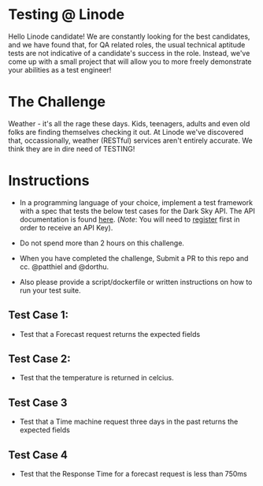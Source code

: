 # Testing @ Linode

Hello Linode candidate! We are constantly looking for the best candidates, and we have found that, for QA related roles, the usual technical aptitude tests are not indicative of a candidate's success in the role. Instead, we've come up with a small project that will allow you to more freely demonstrate your abilities as a test engineer!

# The Challenge

Weather - it's all the rage these days. Kids, teenagers, adults and even old folks are finding themselves checking it out. At Linode we've discovered that, occassionally,
weather (RESTful) services aren't entirely accurate. We think they are in dire need of TESTING!

# Instructions 

* In a programming language of your choice, implement a test framework with a spec that tests the below test cases for the Dark Sky API. The API documentation is found [here](https://darksky.net/dev/docs). (*Note*: You will need to [register](https://darksky.net/dev/register) first in order to receive an API Key). 

* Do not spend more than 2 hours on this challenge.

* When you have completed the challenge, Submit a PR to this repo and cc. @patthiel and @dorthu. 

* Also please provide a script/dockerfile or written instructions on how to run your test suite.

## Test Case 1:

* Test that a Forecast request returns the expected fields

## Test Case 2:

* Test that the temperature is returned in celcius. 

## Test Case 3

* Test that a Time machine request three days in the past returns the expected fields

## Test Case 4

* Test that the Response Time for a forecast request is less than 750ms
